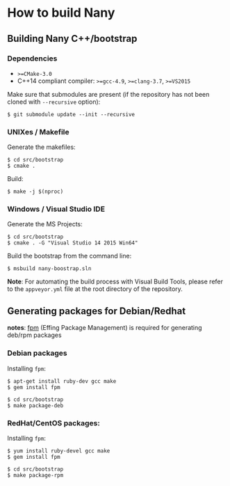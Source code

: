 How to build Nany
=================


Building Nany C++/bootstrap
---------------------------

### Dependencies

 * `>=CMake-3.0`
 * C++14 compliant compiler: `>=gcc-4.9`, `>=clang-3.7`, `>=VS2015`

Make sure that submodules are present (if the repository has not been cloned
with `--recursive` option):
```
$ git submodule update --init --recursive
```


### UNIXes / Makefile

Generate the makefiles:
```
$ cd src/bootstrap
$ cmake .

```

Build:
```
$ make -j $(nproc)
```


### Windows / Visual Studio IDE


Generate the MS Projects:
```
$ cd src/bootstrap
$ cmake . -G "Visual Studio 14 2015 Win64"
```

Build the bootstrap from the command line:
```
$ msbuild nany-boostrap.sln
```

**Note**: For automating the build process with Visual Build Tools, please refer
to the `appveyor.yml` file at the root directory of the repository.


Generating packages for Debian/Redhat
-------------------------------------

**notes**: [fpm](https://github.com/jordansissel/fpm) (Effing Package Management) is required for generating deb/rpm packages

### Debian packages
Installing `fpm`:
```
$ apt-get install ruby-dev gcc make
$ gem install fpm
```

```
$ cd src/bootstrap
$ make package-deb
```

### RedHat/CentOS packages:

Installing `fpm`:
```
$ yum install ruby-devel gcc make
$ gem install fpm
```

```
$ cd src/bootstrap
$ make package-rpm
```
